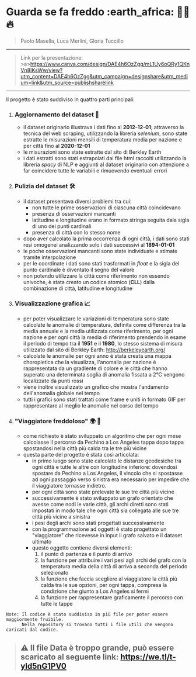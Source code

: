 <h1> Guarda se fa freddo  :earth_africa: 🐻‍❄️ 🔥</h1>

> Paolo Masella, Luca Merlini, Gloria Tuccillo
***
> Link per la presentazione: >a>https://www.canva.com/design/DAE4h6OzZgg/mL1Uy6oQRy1QKnVn8IKsWw/view?utm_content=DAE4h6OzZgg&utm_campaign=designshare&utm_medium=link&utm_source=publishsharelink</a>
***
 Il progetto è stato suddiviso in quattro parti principali:
1. **<h3>Aggiornamento del dataset :battery:</h3>**
    - il dataset originario illustrava i dati fino al **2012-12-01**; attraverso la tecnica del web scraping, utilizzando la libreria *selenium*, sono state estratte le misurazioni mensili di temperatura media per nazione e per città fino al **2020-12-01**
    - le misurazioni sono state estratte dal sito di Berkley Earth 
    - i dati estratti sono stati estrapolati dai file html raccolti utilizzando la libreria *spacy* di NLP e aggiunti al dataset originario con attenzione a far coincidere tutte le variabili e rimuovendo eventuali errori
    
2.  **<h3>Pulizia del dataset 🛠️</h3>** 
    - il dataset presentava diversi problemi tra cui:
        - non tutte le prime osservazioni di ciascuna città coincidevano
        - presenza di osservazioni mancanti
        - latitudine e longitudine erano in formato stringa seguita dala sigla di uno dei punti cardinali 
        - presenza di città con lo stesso nome
    - dopo aver calcolato la prima occorrenza di ogni città, i dati sono stati resi omogenei analizzando solo i dati successivi al **1894-01-01**
    - le poche osservazioni mancanti sono state individuate e stimate tramite interpolazione
    - per le coordinate i dati sono stati trasformati in *float* e la sigla del punto cardinale è diventato il segno del valore
    - non potendo utilizzare la città come riferimento non essendo univoche, è stata creato un codice atomico (**CLL**) dalla combinazione di città, latitudine e longitudine
3. **<h3> Visualizzazione grafica 📈</h3>**
    - per poter visualizzare le variazioni di temperatura sono state calcolate le anomalie di temperatura, definita come differenza tra la media annuale e la media utilizzata come riferimento, per ogni nazione e per ogni città la media di riferimento prendendo in esame il periodo di tempo tra il **1951** e il **1980**, lo stesso sistema di misura utilizzato dal sito di Berkley Earth: <a>http://berkeleyearth.org/</a>
    - calcolate le anomalie per ogni anno è stata creata una mappa choropletica che la visualizza, l'anomalia per nazione è rappresentata da un gradiente di colore e le città che hanno superato una determinata soglia di anomalia fissata a 2°C vengono localizzate da punti rossi 
    - viene inoltre visualizzato un grafico che mostra l'andamento dell'anomalia globale nel tempo
    - tutti i grafici sono stati trattati come frame e uniti in formato GIF per rappresentare al meglio le anomalie nel corso del tempo
4. **<h3>"Viaggiatore freddoloso" :earth_africa: 🥶</h3>**
    - come richiesto è stato sviluppato un algoritmo che per ogni mese calcolasse il percorso da Pechino a Los Angeles tappa dopo tappa spostandosi nella città più calda tra le tre più vicine
    - questa parte del progetto è stata così articolata:
        - in primo luogo sono state calcolate le distanze geodesiche tra ogni città e tutte le altre con longitudine inferiore: dovendosi spostare da Pechino a Los Angeles, il vincolo che si spostasse ad ogni passaggio verso sinistra era necessario per impedire che il viaggiatore tornasse indietro. 
        - per ogni città sono state prelevate le sue tre città più vicine
        - successivamente è stato sviluppato un grafo orientato che avesse come nodi le varie città, gli archi diretti sono stati impostati in modo tale che ogni città sia collegata alle sue tre città più vicine a sinistra
        - i pesi degli archi sono stati progettati successivamente
        - con la programmazione ad oggetti è stato progettato un "viaggiatore" che ricevesse in input il grafo salvato e il dataset ultimato
        - questo oggetto contiene diversi elementi:
            1. il punto di partenza e il punto di arrivo
            2. la funzione per attribuire i vari pesi agli archi del grafo con la temperatura media della città di arrivo a seconda del periodo selezionato
            3. la funzione che faccia scegliere al viaggiatore la città più calda tra le sue opzioni, per ogni tappa, compresa la condizione che giunto a Los Angeles si fermi
            4. la funzione per rappresentare graficamente il percorso con tutte le tappe 
 
 ```{note}
Note: Il codice è stato suddiviso in più file per poter essere maggiormente fruibile.
       Nella repository si trovano tutti i file utili che vengono caricati dal codice.
```

> ## :warning: Il file Data è troppo grande, può essere scaricato al seguente link: <a>https://we.tl/t-yld5nG1PV0</a>
